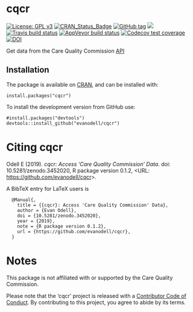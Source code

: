 
<!-- README.md is generated from README.Rmd. Please edit that file -->

# cqcr

<!-- badges: start -->

[![License: GPL
v3](https://img.shields.io/badge/License-GPLv3-blue.svg)](https://www.gnu.org/licenses/gpl-3.0)
[![CRAN\_Status\_Badge](https://www.r-pkg.org/badges/version/cqcr)](https://cran.r-project.org/package=cqcr)
[![GitHub
tag](https://img.shields.io/github/tag/evanodell/cqcr.svg)](https://github.com/evanodell/cqcr)
[![](https://cranlogs.r-pkg.org/badges/grand-total/cqcr)](https://dgrtwo.shinyapps.io/cranview/)
[![Travis build
status](https://travis-ci.org/evanodell/cqcr.svg?branch=master)](https://travis-ci.org/evanodell/cqcr)
[![AppVeyor build
status](https://ci.appveyor.com/api/projects/status/github/evanodell/cqcr?branch=master&svg=true)](https://ci.appveyor.com/project/evanodell/cqcr)
[![Codecov test
coverage](https://codecov.io/gh/evanodell/cqcr/branch/master/graph/badge.svg)](https://codecov.io/gh/evanodell/cqcr?branch=master)
[![DOI](https://zenodo.org/badge/204009825.svg)](https://zenodo.org/badge/latestdoi/204009825)
<!-- badges: end -->

Get data from the Care Quality Commission
[API](https://anypoint.mulesoft.com/exchange/portals/care-quality-commission-5/4d36bd23-127d-4acf-8903-ba292ea615d4/cqc-syndication-1/)

## Installation

The package is available on
[CRAN](https://cran.r-project.org/package=cqcr), and can be installed
with:

    install.packages("cqcr")

To install the development version from GitHub use:

    #install.packages("devtools")
    devtools::install_github("evanodell/cqcr")

# Citing cqcr

Odell E (2019). *cqcr: Access ‘Care Quality Commission’ Data*. doi:
10.5281/zenodo.3452020, R package version 0.1.2, \<URL:
<https://github.com/evanodell/cqcr>\>.

A BibTeX entry for LaTeX users is

``` 
  @Manual{,
    title = {{cqcr}: Access 'Care Quality Commission' Data},
    author = {Evan Odell},
    doi = {10.5281/zenodo.3452020},
    year = {2019},
    note = {R package version 0.1.2},
    url = {https://github.com/evanodell/cqcr},
  }
```

# Notes

This package is not affiliated with or supported by the Care Quality
Commission.

Please note that the ‘cqcr’ project is released with a [Contributor Code
of
Conduct](https://github.com/evanodell/cqcr/blob/master/CODE_OF_CONDUCT.md).
By contributing to this project, you agree to abide by its terms.

